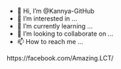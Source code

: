 - 👋 Hi, I’m @Kannya-GitHub
- 👀 I’m interested in ...
- 🌱 I’m currently learning ...
- 💞️ I’m looking to collaborate on ...
- 📫 How to reach me ...

<!---
Kannya-GitHub/Kannya-GitHub is a ✨ special ✨ repository because its `README.md` (this file) appears on your GitHub profile.
You can click the Preview link to take a look at your changes.
--->https://facebook.com/Amazing.LCT/
